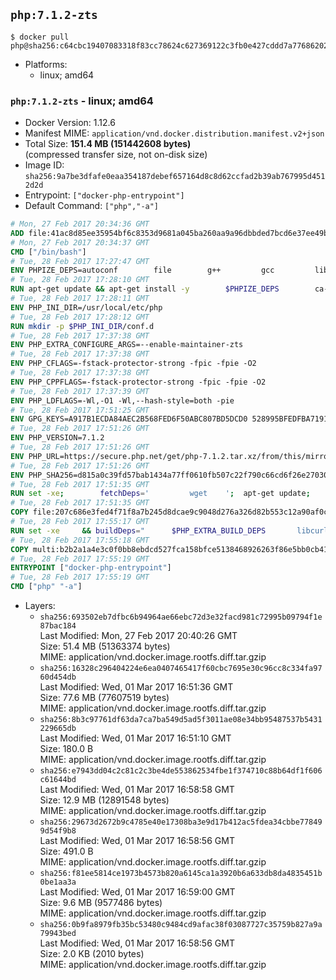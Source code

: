 ## `php:7.1.2-zts`

```console
$ docker pull php@sha256:c64cbc19407083318f83cc78624c627369122c3fb0e427cddd7a776862024041
```

-	Platforms:
	-	linux; amd64

### `php:7.1.2-zts` - linux; amd64

-	Docker Version: 1.12.6
-	Manifest MIME: `application/vnd.docker.distribution.manifest.v2+json`
-	Total Size: **151.4 MB (151442608 bytes)**  
	(compressed transfer size, not on-disk size)
-	Image ID: `sha256:9a7be3dfafe0eaa354187debef657164d8c8d62ccfad2b39ab767995d4512d2d`
-	Entrypoint: `["docker-php-entrypoint"]`
-	Default Command: `["php","-a"]`

```dockerfile
# Mon, 27 Feb 2017 20:34:36 GMT
ADD file:41ac8d85ee35954bf6c8353d9681a045ba260aa9a96dbbded7bcd6e37ee49bea in / 
# Mon, 27 Feb 2017 20:34:37 GMT
CMD ["/bin/bash"]
# Tue, 28 Feb 2017 17:27:47 GMT
ENV PHPIZE_DEPS=autoconf 		file 		g++ 		gcc 		libc-dev 		make 		pkg-config 		re2c
# Tue, 28 Feb 2017 17:28:10 GMT
RUN apt-get update && apt-get install -y 		$PHPIZE_DEPS 		ca-certificates 		curl 		libedit2 		libsqlite3-0 		libxml2 		xz-utils 	--no-install-recommends && rm -r /var/lib/apt/lists/*
# Tue, 28 Feb 2017 17:28:11 GMT
ENV PHP_INI_DIR=/usr/local/etc/php
# Tue, 28 Feb 2017 17:28:12 GMT
RUN mkdir -p $PHP_INI_DIR/conf.d
# Tue, 28 Feb 2017 17:37:38 GMT
ENV PHP_EXTRA_CONFIGURE_ARGS=--enable-maintainer-zts
# Tue, 28 Feb 2017 17:37:38 GMT
ENV PHP_CFLAGS=-fstack-protector-strong -fpic -fpie -O2
# Tue, 28 Feb 2017 17:37:38 GMT
ENV PHP_CPPFLAGS=-fstack-protector-strong -fpic -fpie -O2
# Tue, 28 Feb 2017 17:37:39 GMT
ENV PHP_LDFLAGS=-Wl,-O1 -Wl,--hash-style=both -pie
# Tue, 28 Feb 2017 17:51:25 GMT
ENV GPG_KEYS=A917B1ECDA84AEC2B568FED6F50ABC807BD5DCD0 528995BFEDFBA7191D46839EF9BA0ADA31CBD89E
# Tue, 28 Feb 2017 17:51:26 GMT
ENV PHP_VERSION=7.1.2
# Tue, 28 Feb 2017 17:51:26 GMT
ENV PHP_URL=https://secure.php.net/get/php-7.1.2.tar.xz/from/this/mirror PHP_ASC_URL=https://secure.php.net/get/php-7.1.2.tar.xz.asc/from/this/mirror
# Tue, 28 Feb 2017 17:51:26 GMT
ENV PHP_SHA256=d815a0c39fd57bab1434a77ff0610fb507c22f790c66cd6f26e27030c4b3e971 PHP_MD5=d79afea1870277c86fac903566fb6c5d
# Tue, 28 Feb 2017 17:51:35 GMT
RUN set -xe; 		fetchDeps=' 		wget 	'; 	apt-get update; 	apt-get install -y --no-install-recommends $fetchDeps; 	rm -rf /var/lib/apt/lists/*; 		mkdir -p /usr/src; 	cd /usr/src; 		wget -O php.tar.xz "$PHP_URL"; 		if [ -n "$PHP_SHA256" ]; then 		echo "$PHP_SHA256 *php.tar.xz" | sha256sum -c -; 	fi; 	if [ -n "$PHP_MD5" ]; then 		echo "$PHP_MD5 *php.tar.xz" | md5sum -c -; 	fi; 		if [ -n "$PHP_ASC_URL" ]; then 		wget -O php.tar.xz.asc "$PHP_ASC_URL"; 		export GNUPGHOME="$(mktemp -d)"; 		for key in $GPG_KEYS; do 			gpg --keyserver ha.pool.sks-keyservers.net --recv-keys "$key"; 		done; 		gpg --batch --verify php.tar.xz.asc php.tar.xz; 		rm -r "$GNUPGHOME"; 	fi; 		apt-get purge -y --auto-remove $fetchDeps
# Tue, 28 Feb 2017 17:51:35 GMT
COPY file:207c686e3fed4f71f8a7b245d8dcae9c9048d276a326d82b553c12a90af0c0ca in /usr/local/bin/ 
# Tue, 28 Feb 2017 17:55:17 GMT
RUN set -xe 	&& buildDeps=" 		$PHP_EXTRA_BUILD_DEPS 		libcurl4-openssl-dev 		libedit-dev 		libsqlite3-dev 		libssl-dev 		libxml2-dev 	" 	&& apt-get update && apt-get install -y $buildDeps --no-install-recommends && rm -rf /var/lib/apt/lists/* 		&& export CFLAGS="$PHP_CFLAGS" 		CPPFLAGS="$PHP_CPPFLAGS" 		LDFLAGS="$PHP_LDFLAGS" 	&& docker-php-source extract 	&& cd /usr/src/php 	&& ./configure 		--with-config-file-path="$PHP_INI_DIR" 		--with-config-file-scan-dir="$PHP_INI_DIR/conf.d" 				--disable-cgi 				--enable-ftp 		--enable-mbstring 		--enable-mysqlnd 				--with-curl 		--with-libedit 		--with-openssl 		--with-zlib 				$PHP_EXTRA_CONFIGURE_ARGS 	&& make -j "$(nproc)" 	&& make install 	&& { find /usr/local/bin /usr/local/sbin -type f -executable -exec strip --strip-all '{}' + || true; } 	&& make clean 	&& docker-php-source delete 		&& apt-get purge -y --auto-remove -o APT::AutoRemove::RecommendsImportant=false $buildDeps
# Tue, 28 Feb 2017 17:55:18 GMT
COPY multi:b2b2a1a4e3c0f0bb8ebdcd527fca158bfce5138468926263f86e5bb0cb41970f in /usr/local/bin/ 
# Tue, 28 Feb 2017 17:55:19 GMT
ENTRYPOINT ["docker-php-entrypoint"]
# Tue, 28 Feb 2017 17:55:19 GMT
CMD ["php" "-a"]
```

-	Layers:
	-	`sha256:693502eb7dfbc6b94964ae66ebc72d3e32facd981c72995b09794f1e87bac184`  
		Last Modified: Mon, 27 Feb 2017 20:40:26 GMT  
		Size: 51.4 MB (51363374 bytes)  
		MIME: application/vnd.docker.image.rootfs.diff.tar.gzip
	-	`sha256:16328c296404224e6ea0407465417f60cbc7695e30c96cc8c334fa9760d454db`  
		Last Modified: Wed, 01 Mar 2017 16:51:36 GMT  
		Size: 77.6 MB (77607519 bytes)  
		MIME: application/vnd.docker.image.rootfs.diff.tar.gzip
	-	`sha256:8b3c97761df63da7ca7ba549d5ad5f3011ae08e34bb95487537b5431229665db`  
		Last Modified: Wed, 01 Mar 2017 16:51:10 GMT  
		Size: 180.0 B  
		MIME: application/vnd.docker.image.rootfs.diff.tar.gzip
	-	`sha256:e7943dd04c2c81c2c3be4de553862534fbe1f374710c88b64df1f606c61644bd`  
		Last Modified: Wed, 01 Mar 2017 16:58:58 GMT  
		Size: 12.9 MB (12891548 bytes)  
		MIME: application/vnd.docker.image.rootfs.diff.tar.gzip
	-	`sha256:29673d2672b9c4785e40e17308ba3e9d17b412ac5fdea34cbbe778499d54f9b8`  
		Last Modified: Wed, 01 Mar 2017 16:58:56 GMT  
		Size: 491.0 B  
		MIME: application/vnd.docker.image.rootfs.diff.tar.gzip
	-	`sha256:f81ee5814ce1973b4573b820a6145ca1a3920b6a633db8da4835451b0be1aa3a`  
		Last Modified: Wed, 01 Mar 2017 16:59:00 GMT  
		Size: 9.6 MB (9577486 bytes)  
		MIME: application/vnd.docker.image.rootfs.diff.tar.gzip
	-	`sha256:0b9fa8979fb35bc53480c9484cd9afac38f03087727c35759b827a9a79943bed`  
		Last Modified: Wed, 01 Mar 2017 16:58:56 GMT  
		Size: 2.0 KB (2010 bytes)  
		MIME: application/vnd.docker.image.rootfs.diff.tar.gzip
